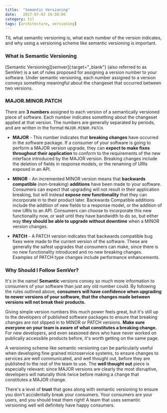 ```yaml
---
title:  "Semantic Versioning"
date:   2017-07-03 19:38:00
category: til
tags: [architecture, versioning]
---
```


TIL what semantic versioning is, what each number of the version indicates, and why using a versioning scheme like semantic versioning is important.

### What is Semantic Versioning

[Semantic Versioning][semver]{:target="_blank"} (also referred to as SemVer) is a set of rules proposed for assigning a version number to your software. Under semantic versioning, each number assigned to a version conveys something meaningful about the changeset that occurred between two versions.

### MAJOR.MINOR.PATCH

There are **3 numbers** assigned to each version of a semantically versioned piece of software. Each number indicates something about the changeset applied at that version. The numbers are generally separated by periods, and are written in the format `MAJOR.MINOR.PATCH`.

- **MAJOR** - This number indicates that **breaking changes** have occurred in the software package. If a consumer of your software is going to perform a MAJOR version upgrade, they can **expect to make fixes throughout their application** to conform to the requirements of the new interface introduced by the MAJOR version. Breaking changes include the deletion of fields in response models, or the renaming of URIs exposed in an API.

- **MINOR** - An incremented MINOR version means that **backwards compatible** (non-breaking) **additions** have been made to your software. Consumers can expect that upgrading will not result in their application breaking, but will instead **expose new functionality** that they can incorporate in to their product later. Backwards Compatible additions include the addition of new fields to a response model, or the addition of new URIs to an API. Consumers can choose to incorporate this new functionality now, or wait until they have bandwidth to do so, but either way **they should be able to upgrade without downtime** when a MINOR version changes.

- **PATCH** - A PATCH version indicates that backwards compatible bug fixes were made to the current version of the software. These are generally the safest upgrades that consumers can make, since there is no new functionality introduced and no new breaking changes. Examples of PATCH type changes include performance enhancements.

### Why Should I Follow SemVer?

It's in the name! **Semantic** versions convey so much more information to consumers of your software than just any old number could. By following the rules outlined above, **consumers will have confidence when upgrading to newer versions of your software, that the changes made between versions will not break their products.**

Giving simple version numbers this much power feels great, but it's still up to the developers of published software packages to ensure that breaking changes are not slipped in to MINOR or PATCH versions. **Make sure everyone on your team is aware of what constitutes a breaking change.** For new developers, and even seasoned devs who have never worked on publically accessible products before, it's worth getting on the same page.

A versioning scheme like semantic versioning can be particularly useful when developing fine grained microservice systems, to ensure changes to services are well communicated, and well thought out, before they are published to the rest of the team to use. The **well thought out** piece is especially relevant: since MAJOR versions are clearly the most disruptive, developers will naturally think twice before making a change that constitutes a MAJOR change.

There's a level of **trust** that goes along with semantic versioning to ensure you don't accidentally break your consumers. Your consumers are your users, and you should treat them right! A team that uses semantic versioning well will definitely have happy consumers.
